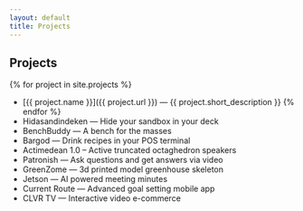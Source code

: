 ```yaml
---
layout: default
title: Projects
---
```

## Projects

{% for project in site.projects %}
 - [{{ project.name }}]({{ project.url }}) — {{ project.short_description }}
{% endfor %}
 - Hidasandindeken — Hide your sandbox in your deck
 - BenchBuddy — A bench for the masses
 - Bargod — Drink recipes in your POS terminal
 - Actimedean 1.0 – Active truncated octaghedron speakers
 - Patronish — Ask questions and get answers via video
 - GreenZome — 3d printed model greenhouse skeleton
 - Jetson — AI powered meeting minutes
 - Current Route — Advanced goal setting mobile app
 - CLVR TV — Interactive video e-commerce
